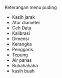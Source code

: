 Keterangan menu puding

* Kasih jarak
* Atur diameter
* Ceh Data
* Kalibrasi
* Dimensi
* Kerangka
* Penggaris
* Tepung
* Air panas
* Buhahahaha
* kasih buah
